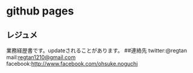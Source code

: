 # github pages
## レジュメ
業務経歴書です。updateされることがあります。
##連絡先
twitter:@regtan
mail:regtan1210@gmail.com
facebook:http://www.facebook.com/ohsuke.noguchi
